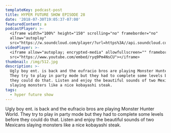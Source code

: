 ```yaml
---
templateKey: podcast-post
title: HYPER FUTURE SHOW EPISODE 28
date: '2018-07-30T19:05:37-07:00'
featuredContent: a
podcastPlayer: >-
  <iframe width="100%" height="150" scrolling="no" frameborder="no"
  allow="autoplay"
  src="https://w.soundcloud.com/player/?url=https%3A//api.soundcloud.com/tracks/431944740&color=%23ff5500&auto_play=false&hide_related=false&show_comments=true&show_user=true&show_reposts=false&show_teaser=true&visual=true"></iframe>
videoPlayer: >-
  <iframe allow="autoplay; encrypted-media" allowfullscreen="" frameborder="0"
  src="https://www.youtube.com/embed/ryq9Pm4NsCU"></iframe>
thumbnail: /img/512.jpg
description: >-
  Ugly boy ent. is back and the eufracio bros are playing Monster Hunter World.
  They try to play in party mode but they had to complete some levels before
  they could do that. Listen and enjoy the beautiful sounds of two Mexicans
  slaying monsters like a nice kobayashi steak.
tags:
  - hyper future show
---
```

<p>Ugly boy ent. is back and the eufracio bros are playing Monster Hunter World. They try to play in party mode but they had to complete some levels before they could do that. Listen and enjoy the beautiful sounds of two Mexicans slaying monsters like a nice kobayashi steak.</p>
